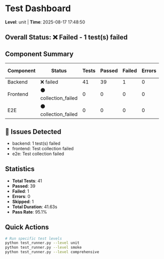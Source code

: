 # Test Dashboard
**Level**: unit | **Time**: 2025-08-17 17:48:50

## Overall Status: ❌ Failed - 1 test(s) failed

## Component Summary

| Component | Status | Tests | Passed | Failed | Errors | Import Errors | Duration |
|-----------|--------|-------|--------|--------|--------|---------------|----------|
| Backend | ❌ failed | 41 | 39 | 1 | 0 | 0 | 41.63s |
| Frontend | ⚫ collection_failed | 0 | 0 | 0 | 0 | 0 | 0.00s |
| E2E | ⚫ collection_failed | 0 | 0 | 0 | 0 | 0 | 0.00s |

## 🔴 Issues Detected

- backend: 1 test(s) failed
- frontend: Test collection failed
- e2e: Test collection failed

## Statistics

- **Total Tests**: 41
- **Passed**: 39
- **Failed**: 1
- **Errors**: 0
- **Skipped**: 1
- **Total Duration**: 41.63s
- **Pass Rate**: 95.1%

## Quick Actions

```bash
# Run specific test levels
python test_runner.py --level unit
python test_runner.py --level smoke
python test_runner.py --level comprehensive
```
